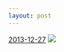 ```yaml
---
layout: post
---
```


<p>
  <time><a href="/256">2013-12-27</a></time>
  <a href="/256"><img src="{{ site.assets_url }}/256-640.jpg" srcset="{{ site.assets_url }}/256-1280.jpg 1280w, {{ site.assets_url }}/256-960.jpg 960w, {{ site.assets_url }}/256-640.jpg 640w, {{ site.assets_url }}/256-320.jpg 320w" sizes="(min-width: 700px) 50vw, calc(100vw - 2rem)" /></a>
</p>
